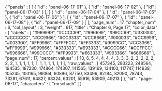 {
  "panels" : [
    [
      {
        "id" : "panel-06-17-01"
      },
      {
        "id" : "panel-06-17-02"
      },
      {
        "id" : "panel-06-17-03"
      }
    ],
    [
      {
        "id" : "panel-06-17-04"
      },
      {
        "id" : "panel-06-17-05"
      },
      {
        "id" : "panel-06-17-06"
      }
    ],
    [
      {
        "id" : "panel-06-17-07"
      },
      {
        "id" : "panel-06-17-08"
      },
      {
        "id" : "panel-06-17-09"
      }
    ]
  ],
  "page_num" : 17,
  "chapter_num" : 6,
  "col_layout" : 3,
  "weight" : 617,
  "title" : "Chapter 6, Page 17",
  "color_data" : {
    "labels" : [
      "#999999",
      "#CCCC99",
      "#996699",
      "#99CC99",
      "#330000",
      "#CCCCCC",
      "#CC9966",
      "#CC3333",
      "#CC6666",
      "#000033",
      "#CC9999",
      "#003300",
      "#FF9966",
      "#FFFFCC",
      "#FF3333",
      "#9999CC",
      "#CC3366",
      "#FF9999",
      "#999966",
      "#333333",
      "#993333",
      "#CCCC66",
      "#CCFFCC",
      "#996666",
      "#99CCCC",
      "#FF9933",
      "#663333",
      "#993366",
      "#666666"
    ],
    "page_num" : 17,
    "percent_values" : [
      10,
      6,
      5,
      4,
      4,
      4,
      4,
      3,
      3,
      3,
      2,
      2,
      2,
      2,
      2,
      2,
      2,
      1,
      1,
      1,
      1,
      1,
      1,
      1,
      1,
      1,
      1,
      1,
      1
    ],
    "raw_values" : [
      457345,
      283223,
      248564,
      194535,
      187230,
      174864,
      174307,
      141565,
      139169,
      134103,
      117747,
      114939,
      105245,
      100165,
      99064,
      90896,
      87750,
      83496,
      82184,
      82090,
      78743,
      73281,
      67611,
      64827,
      63324,
      63201,
      55916,
      53909,
      49213
    ]
  },
  "id" : "page-06-17",
  "characters" : [
    "rorschach"
  ]
}
